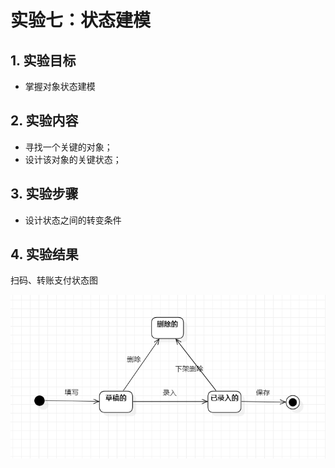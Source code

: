 # 实验七：状态建模

## 1. 实验目标

- 掌握对象状态建模 

## 2. 实验内容

- 寻找一个关键的对象；
- 设计该对象的关键状态；

## 3. 实验步骤

- 设计状态之间的转变条件 

## 4. 实验结果
扫码、转账支付状态图  

![录入新球鞋状态图](./lab7.jpg)